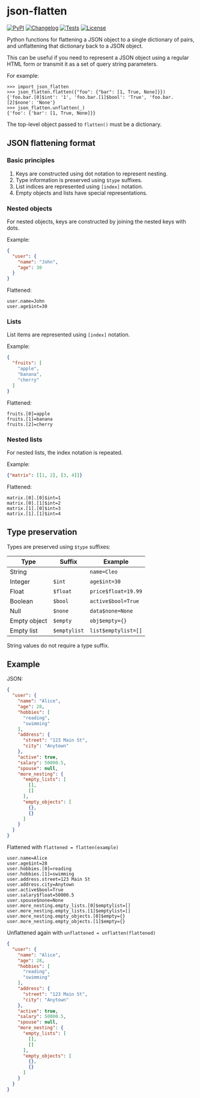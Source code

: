 # json-flatten

[![PyPI](https://img.shields.io/pypi/v/json-flatten.svg)](https://pypi.org/project/json-flatten/)
[![Changelog](https://img.shields.io/github/v/release/simonw/json-flatten?include_prereleases&label=changelog)](https://github.com/simonw/json-flatten/releases)
[![Tests](https://github.com/simonw/json-flatten/workflows/Test/badge.svg)](https://github.com/simonw/json-flatten/actions?query=workflow%3ATest)
[![License](https://img.shields.io/badge/license-Apache%202.0-blue.svg)](https://github.com/simonw/json-flatten/blob/main/LICENSE)


Python functions for flattening a JSON object to a single dictionary of pairs, and unflattening that dictionary back to a JSON object.

This can be useful if you need to represent a JSON object using a regular HTML form or transmit it as a set of query string parameters.

For example:

```pycon
>>> import json_flatten
>>> json_flatten.flatten({"foo": {"bar": [1, True, None]}})
{'foo.bar.[0]$int': '1', 'foo.bar.[1]$bool': 'True', 'foo.bar.[2]$none': 'None'}
>>> json_flatten.unflatten(_)
{'foo': {'bar': [1, True, None]}}
```

The top-level object passed to `flatten()` must be a dictionary.

## JSON flattening format

### Basic principles

1. Keys are constructed using dot notation to represent nesting.
2. Type information is preserved using `$type` suffixes.
3. List indices are represented using `[index]` notation.
4. Empty objects and lists have special representations.

### Nested objects

For nested objects, keys are constructed by joining the nested keys with dots.

Example:

<!-- [[[cog
import cog
import json
from json_flatten import flatten, unflatten

example = {
  "user": {
    "name": "John",
    "age": 30
  }
}

cog.out("```json\n")
cog.out(json.dumps(example, indent=2))
cog.out("\n```\n")
cog.out("Flattened:\n```\n")
for key, value in flatten(example).items():
    cog.out(f"{key}={value}\n")
cog.out("```\n")
]]] -->
```json
{
  "user": {
    "name": "John",
    "age": 30
  }
}
```
Flattened:
```
user.name=John
user.age$int=30
```
<!-- [[[end]]]  -->

### Lists

List items are represented using `[index]` notation.

Example:
<!-- [[[cog
example = {
  "fruits": ["apple", "banana", "cherry"]
}

cog.out("```json\n")
cog.out(json.dumps(example, indent=2))
cog.out("\n```\n")
cog.out("Flattened:\n```\n")
for key, value in flatten(example).items():
    cog.out(f"{key}={value}\n")
cog.out("```\n")
]]] -->
```json
{
  "fruits": [
    "apple",
    "banana",
    "cherry"
  ]
}
```
Flattened:
```
fruits.[0]=apple
fruits.[1]=banana
fruits.[2]=cherry
```
<!-- [[[end]]] -->

### Nested lists

For nested lists, the index notation is repeated.

Example:
<!-- [[[cog
example = {
  "matrix": [[1, 2], [3, 4]]
}

cog.out("```json\n")
cog.out(json.dumps(example))
cog.out("\n```\n")
cog.out("Flattened:\n```\n")
for key, value in flatten(example).items():
    cog.out(f"{key}={value}\n")
cog.out("```\n")
]]] -->
```json
{"matrix": [[1, 2], [3, 4]]}
```
Flattened:
```
matrix.[0].[0]$int=1
matrix.[0].[1]$int=2
matrix.[1].[0]$int=3
matrix.[1].[1]$int=4
```
<!-- [[[end]]] -->

## Type preservation

Types are preserved using `$type` suffixes:

<!-- [[[cog
examples = (
    ("String", "", {"name": "Cleo"}),
    ("Integer", "$int", {"age": 30}),
    ("Float", "$float", {"price": 19.99}),
    ("Boolean", "$bool", {"active": True}),
    ("Null", "$none", {"data": None}),
    ("Empty object", "$empty", {"obj": {}}),
    ("Empty list", "$emptylist", {"list": []}),
)
cog.out("| Type | Suffix | Example |\n")
cog.out("|------|--------|---------|\n")
for type_, suffix, example in (examples):
    key, value = list(flatten(example).items())[0]
    suffix = f'`{suffix}`' if suffix else ''
    cog.out(f"|{type_}|{suffix}|`{key}={value}`|\n")
]]] -->
| Type | Suffix | Example |
|------|--------|---------|
|String||`name=Cleo`|
|Integer|`$int`|`age$int=30`|
|Float|`$float`|`price$float=19.99`|
|Boolean|`$bool`|`active$bool=True`|
|Null|`$none`|`data$none=None`|
|Empty object|`$empty`|`obj$empty={}`|
|Empty list|`$emptylist`|`list$emptylist=[]`|
<!-- [[[end]]] -->

String values do not require a type suffix.

## Example

JSON:
<!-- [[[cog
example = {
  "user": {
    "name": "Alice",
    "age": 28,
    "hobbies": ["reading", "swimming"],
    "address": {
      "street": "123 Main St",
      "city": "Anytown"
    },
    "active": True,
    "salary": 50000.50,
    "spouse": None,
    "more_nesting": {
      "empty_lists": [[], []],
      "empty_objects": [{}, {}]
    }
  }
}

cog.out("```json\n")
cog.out(json.dumps(example, indent=2))
cog.out("\n```\n")
cog.out("\nFlattened with `flattened = flatten(example)`\n```\n")
flattened = flatten(example)
for key, value in flattened.items():
    cog.out(f"{key}={value}\n")
cog.out("```\n")
cog.out("\nUnflattened again with `unflattened = unflatten(flattened)`\n")
cog.out("```json\n")
cog.out(json.dumps(unflatten(flattened), indent=2))
cog.out("\n```\n")
]]] -->
```json
{
  "user": {
    "name": "Alice",
    "age": 28,
    "hobbies": [
      "reading",
      "swimming"
    ],
    "address": {
      "street": "123 Main St",
      "city": "Anytown"
    },
    "active": true,
    "salary": 50000.5,
    "spouse": null,
    "more_nesting": {
      "empty_lists": [
        [],
        []
      ],
      "empty_objects": [
        {},
        {}
      ]
    }
  }
}
```

Flattened with `flattened = flatten(example)`
```
user.name=Alice
user.age$int=28
user.hobbies.[0]=reading
user.hobbies.[1]=swimming
user.address.street=123 Main St
user.address.city=Anytown
user.active$bool=True
user.salary$float=50000.5
user.spouse$none=None
user.more_nesting.empty_lists.[0]$emptylist=[]
user.more_nesting.empty_lists.[1]$emptylist=[]
user.more_nesting.empty_objects.[0]$empty={}
user.more_nesting.empty_objects.[1]$empty={}
```

Unflattened again with `unflattened = unflatten(flattened)`
```json
{
  "user": {
    "name": "Alice",
    "age": 28,
    "hobbies": [
      "reading",
      "swimming"
    ],
    "address": {
      "street": "123 Main St",
      "city": "Anytown"
    },
    "active": true,
    "salary": 50000.5,
    "spouse": null,
    "more_nesting": {
      "empty_lists": [
        [],
        []
      ],
      "empty_objects": [
        {},
        {}
      ]
    }
  }
}
```
<!-- [[[end]]] -->